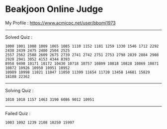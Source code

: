 # Beakjoon Online Judge

My Profile : https://www.acmicpc.net/user/bbomi1973

---

Solved Quiz : 
```
1000 1001 1008 1009 1065 1085 1110 1152 1181 1259 1330 1546 1712 2292 2438 2439 2475 2480 2504 2525 
2557 2562 2588 2609 2675 2739 2741 2742 2751 2753 2798 2839 2884 2908 2920 2941 3052 4153 4344 8393
8958 9498 10171 10172 10430 10718 10757 10809 10818 10828 10869 10871 10872 10926 10950 10951 10952 
10989 10998 11021 11047 11050 11399 11654 11720 13458 14681 15829 18108 22362
```

---

Solving Quiz :
```
1010 1018 1157 1463 3190 6086 9012 10951
```

---

Failed Quiz :
```
1003 1092 1239 2108 10250 15997
```